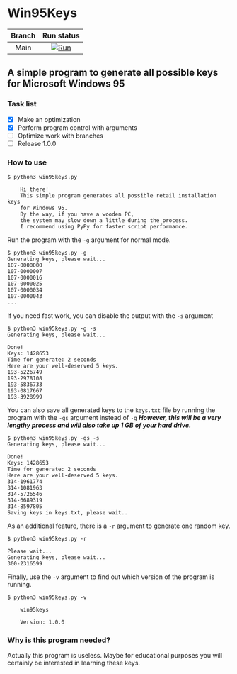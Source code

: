 # Win95Keys

| Branch |                                                                                        Run status                                                                                        |
|:------:|:----------------------------------------------------------------------------------------------------------------------------------------------------------------------------------------:|
|  Main  | [![Run](https://github.com/syntaxerror-usl/win95keys/actions/workflows/run-main.yml/badge.svg?branch=main)](https://github.com/syntaxerror-usl/win95keys/actions/workflows/run-main.yml) |

## A simple program to generate all possible keys for Microsoft Windows 95

### Task list
- [x] Make an optimization
- [x] Perform program control with arguments
- [ ] Optimize work with branches
- [ ] Release 1.0.0

### How to use
```
$ python3 win95keys.py

    Hi there!
    This simple program generates all possible retail installation keys
    for Windows 95.
    By the way, if you have a wooden PC,
    the system may slow down a little during the process.
    I recommend using PyPy for faster script performance.

```

Run the program with the `-g` argument for normal mode.

```
$ python3 win95keys.py -g
Generating keys, please wait...
107-0000000
107-0000007
107-0000016
107-0000025
107-0000034
107-0000043
...
```

If you need fast work, you can disable the output with the `-s` argument

```
$ python3 win95keys.py -g -s
Generating keys, please wait...

Done!
Keys: 1428653
Time for generate: 2 seconds
Here are your well-deserved 5 keys.
193-5226749
193-2978108
193-5836733
193-0817667
193-3928999
```

You can also save all generated keys to the `keys.txt` file by running the program with the `-gs` argument instead of `-g`
**_However, this will be a very lengthy process and will also take up 1 GB of your hard drive._**

```
$ python3 win95keys.py -gs -s
Generating keys, please wait...

Done!
Keys: 1428653
Time for generate: 2 seconds
Here are your well-deserved 5 keys.
314-1961774
314-1081963
314-5726546
314-6689319
314-8597805
Saving keys in keys.txt, please wait..
```

As an additional feature, there is a `-r` argument to generate one random key.

```
$ python3 win95keys.py -r

Please wait...
Generating keys, please wait...
300-2316599
```

Finally, use the `-v` argument to find out which version of the program is running.

```
$ python3 win95keys.py -v

    win95keys
    
    Version: 1.0.0
```

### Why is this program needed?
Actually this program is useless. Maybe for educational purposes you will certainly be interested in learning these keys.
